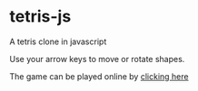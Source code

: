 # tetris-js
A tetris clone in javascript

Use your arrow keys to move or rotate shapes.

The game can be played online by [clicking here](https://dunnker.github.io/tetris-js/)
